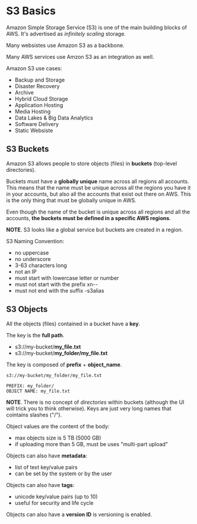 # S3 Basics

Amazon Simple Storage Service (S3) is one of the main building blocks of AWS. It's advertised as *infinitely scaling* storage.

Many websistes use Amazon S3 as a backbone.

Many AWS services use Amzon S3 as an integration as well.

Amazon S3 use cases:
- Backup and Storage
- Disaster Recovery
- Archive
- Hybrid Cloud Storage
- Application Hosting
- Media Hosting
- Data Lakes & Big Data Analytics
- Software Delivery
- Static Websiste

## S3 Buckets

Amazon S3 allows people to store objects (files) in **buckets** (top-level directories).

Buckets must have a **globally unique** name across all regions all accounts. This means that the name must be unique across all the regions you have it in your accounts, but also all the accounts that exist out there on AWS. This is the only thing that must be globally unique in AWS.

Even though the name of the bucket is unique across all regions and all the accounts, **the buckets must be defined in a specific AWS regions**.

**NOTE**. S3 looks like a global service but buckets are created in a region.

S3 Naming Convention:
- no uppercase
- no underscore
- 3-63 characters long
- not an IP
- must start with lowercase letter or number
- must not start with the prefix xn--
- must not end with the suffix -s3alias

## S3 Objects

All the objects (files) contained in a bucket have a **key**. 

The key is the **full path**.

- s3://my-bucket/**my_file.txt**
- s3://my-bucket/**my_folder/my_file.txt**

The key is composed of **prefix** + **object_name**.

    s3://my-bucket/my_folder/my_file.txt

    PREFIX: my_folder/
    OBJECT NAME: my_file.txt

**NOTE**. There is no concept of *directories* within buckets (although the UI will trick you to think otherwise). Keys are just very long names that cointains slashes ("/").

Object values are the content of the body:
- max objects size is 5 TB (5000 GB)
- if uploading more than 5 GB, must be uses "multi-part upload"

Objects can also have **metadata**:
- list of text key/value pairs
- can be set by the system or by the user

Objects can also have **tags**:
- unicode key/value pairs (up to 10)
- useful for security and life cycle

Objects can also have a **version ID** is versioning is enabled.
